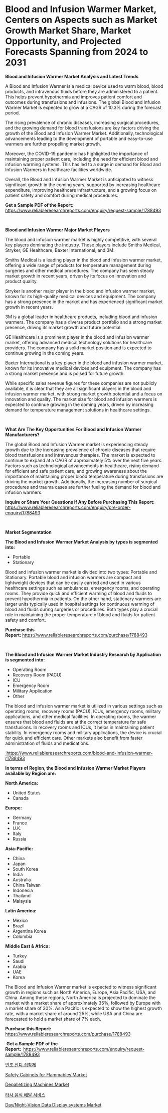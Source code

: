 <p><h1>Blood and Infusion Warmer Market, Centers on Aspects such as Market Growth Market Share, Market Opportunity, and Projected Forecasts Spanning from 2024 to 2031</h1></p><p><strong>Blood and Infusion Warmer Market Analysis and Latest Trends</strong></p>
<p><p>A Blood and Infusion Warmer is a medical device used to warm blood, blood products, and intravenous fluids before they are administered to a patient. This helps prevent hypothermia and improves patient comfort and outcomes during transfusions and infusions. The global Blood and Infusion Warmer Market is expected to grow at a CAGR of 10.3% during the forecast period.</p><p>The rising prevalence of chronic diseases, increasing surgical procedures, and the growing demand for blood transfusions are key factors driving the growth of the Blood and Infusion Warmer Market. Additionally, technological advancements leading to the development of portable and easy-to-use warmers are further propelling market growth. </p><p>Moreover, the COVID-19 pandemic has highlighted the importance of maintaining proper patient care, including the need for efficient blood and infusion warming systems. This has led to a surge in demand for Blood and Infusion Warmers in healthcare facilities worldwide.</p><p>Overall, the Blood and Infusion Warmer Market is anticipated to witness significant growth in the coming years, supported by increasing healthcare expenditure, improving healthcare infrastructure, and a growing focus on patient safety and comfort during medical procedures.</p></p>
<p><strong>Get a Sample PDF of the Report:&nbsp;</strong> <a href="https://www.reliableresearchreports.com/enquiry/request-sample/1788493">https://www.reliableresearchreports.com/enquiry/request-sample/1788493</a></p>
<p>&nbsp;</p>
<p><strong>Blood and Infusion Warmer Major Market Players</strong></p>
<p><p>The blood and infusion warmer market is highly competitive, with several key players dominating the industry. These players include Smiths Medical, Stryker, GE Healthcare, Baxter International, and 3M. </p><p>Smiths Medical is a leading player in the blood and infusion warmer market, offering a wide range of products for temperature management during surgeries and other medical procedures. The company has seen steady market growth in recent years, driven by its focus on innovation and product quality.</p><p>Stryker is another major player in the blood and infusion warmer market, known for its high-quality medical devices and equipment. The company has a strong presence in the market and has experienced significant market growth in recent years.</p><p>3M is a global leader in healthcare products, including blood and infusion warmers. The company has a diverse product portfolio and a strong market presence, driving its market growth and future potential.</p><p>GE Healthcare is a prominent player in the blood and infusion warmer market, offering advanced medical technology solutions for healthcare providers. The company has a solid market position and is expected to continue growing in the coming years.</p><p>Baxter International is a key player in the blood and infusion warmer market, known for its innovative medical devices and equipment. The company has a strong market presence and is poised for future growth.</p><p>While specific sales revenue figures for these companies are not publicly available, it is clear that they are all significant players in the blood and infusion warmer market, with strong market growth potential and a focus on innovation and quality. The market size for blood and infusion warmers is expected to continue growing in the coming years, driven by increasing demand for temperature management solutions in healthcare settings.</p></p>
<p>&nbsp;</p>
<p><strong>What Are The Key Opportunities For Blood and Infusion Warmer Manufacturers?</strong></p>
<p><p>The global Blood and Infusion Warmer market is experiencing steady growth due to the increasing prevalence of chronic diseases that require blood transfusions and intravenous therapies. The market is expected to continue to expand at a CAGR of approximately 5% over the next five years. Factors such as technological advancements in healthcare, rising demand for efficient and safe patient care, and growing awareness about the importance of maintaining proper blood temperature during transfusions are driving the market growth. Additionally, the increasing number of surgical procedures and trauma cases are further fueling the demand for blood and infusion warmers.</p></p>
<p><strong>Inquire or Share Your Questions If Any Before Purchasing This Report:</strong> <a href="https://www.reliableresearchreports.com/enquiry/pre-order-enquiry/1788493">https://www.reliableresearchreports.com/enquiry/pre-order-enquiry/1788493</a></p>
<p>&nbsp;</p>
<p><strong>Market Segmentation</strong></p>
<p><strong>The Blood and Infusion Warmer Market Analysis by types is segmented into:</strong></p>
<p><ul><li>Portable</li><li>Stationary</li></ul></p>
<p><p>Blood and infusion warmer market is divided into two types: Portable and Stationary. Portable blood and infusion warmers are compact and lightweight devices that can be easily carried and used in various healthcare settings such as ambulances, emergency rooms, and operating rooms. They provide quick and efficient warming of blood and fluids to prevent hypothermia in patients. On the other hand, stationary warmers are larger units typically used in hospital settings for continuous warming of blood and fluids during surgeries or procedures. Both types play a crucial role in maintaining the proper temperature of blood and fluids for patient safety and comfort.</p></p>
<p><strong>Purchase this Report:&nbsp;</strong><a href="https://www.reliableresearchreports.com/purchase/1788493">https://www.reliableresearchreports.com/purchase/1788493</a></p>
<p>&nbsp;</p>
<p><strong>The Blood and Infusion Warmer Market Industry Research by Application is segmented into:</strong></p>
<p><ul><li>Operating Room</li><li>Recovery Room (PACU)</li><li>ICU</li><li>Emergency Room</li><li>Military Application</li><li>Other</li></ul></p>
<p><p>The blood and infusion warmer market is utilized in various settings such as operating rooms, recovery rooms (PACU), ICUs, emergency rooms, military applications, and other medical facilities. In operating rooms, the warmer ensures that blood and fluids are at the correct temperature for safe transfusions. In recovery rooms and ICUs, it helps in maintaining patient stability. In emergency rooms and military applications, the device is crucial for quick and efficient care. Other markets also benefit from faster administration of fluids and medications.</p></p>
<p><a href="https://www.reliableresearchreports.com/blood-and-infusion-warmer-r1788493">&nbsp;https://www.reliableresearchreports.com/blood-and-infusion-warmer-r1788493</a></p>
<p><strong>In terms of Region, the Blood and Infusion Warmer Market Players available by Region are:</strong></p>
<p>
    <p> <strong> North America: </strong>
        <ul>
            <li>United States</li>
            <li>Canada</li>
        </ul>
        </p> 
    <p> <strong> Europe: </strong>
        <ul>
            <li>Germany</li>
            <li>France</li>
            <li>U.K.</li>
            <li>Italy</li>
            <li>Russia</li>
        </ul>
        </p> 
    <p> <strong> Asia-Pacific: </strong>
        <ul>
            <li>China</li>
            <li>Japan</li>
            <li>South Korea</li>
            <li>India</li>
            <li>Australia</li>
            <li>China Taiwan</li>
            <li>Indonesia</li>
            <li>Thailand</li>
            <li>Malaysia</li>
        </ul>
        </p> 
    <p> <strong> Latin America: </strong>
        <ul>
            <li>Mexico</li>
            <li>Brazil</li>
            <li>Argentina Korea</li>
            <li>Colombia</li>
        </ul>
        </p> 
    <p> <strong> Middle East & Africa: </strong>
        <ul>
            <li>Turkey</li>
            <li>Saudi</li>
            <li>Arabia</li>
            <li>UAE</li>
            <li>Korea</li>
        </ul>
    </p>
    </p>
<p><p>The Blood and Infusion Warmer market is expected to witness significant growth in regions such as North America, Europe, Asia Pacific, USA, and China. Among these regions, North America is projected to dominate the market with a market share of approximately 35%, followed by Europe with a market share of 30%. Asia Pacific is expected to show the highest growth rate, with a market share of around 25%, while USA and China are forecasted to hold a market share of 7% each.</p></p>
<p><strong>Purchase this Report: </strong><a href="https://www.reliableresearchreports.com/purchase/1788493">https://www.reliableresearchreports.com/purchase/1788493</a></p>
<p>&nbsp;<strong>Get a Sample PDF of the Report:&nbsp;&nbsp;</strong><a href="https://www.reliableresearchreports.com/enquiry/request-sample/1788493">https://www.reliableresearchreports.com/enquiry/request-sample/1788493</a></p>
<p><strong></strong></p>
<p><p><a href="https://github.com/fredrickeglers/Market-Research-Report-List-2/blob/main/7226505181229.md">인조 잔디 접착제</a></p><p><a href="https://issuu.com/reportprime-2/docs/safety-cabinets-for-flammables-market-size-2030.pp">Safety Cabinets for Flammables Market</a></p><p><a href="https://github.com/ChiragRP21/Market-Research-Report-List-5/blob/main/depalletizing-machines-market.md">Depalletizing Machines Market</a></p><p><a href="https://github.com/RichardLueilwitz787/Market-Research-Report-List-2/blob/main/2056947181230.md">타사 음식 배달 서비스</a></p><p><a href="https://github.com/eeenafisainka/Market-Research-Report-List-1/blob/main/daynight-vision-data-display-systems-market.md">Day/Night-Vision Data Display systems Market</a></p></p>